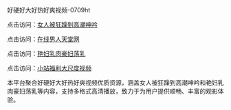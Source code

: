 好硬好大好热好爽视频-0709ht

点击访问：<a href="https://heiliaoll4qsx.pages.dev">女人被狂躁到高潮呻吟</a>

点击访问：<a href="https://heiliaoe8ajia.pages.dev">在线男人天堂网</a>

点击访问：<a href="https://heiliaozj3tjd.pages.dev">艳妇乳肉豪妇荡乳</a>

点击访问：<a href="https://heiliaoga6s9v.pages.dev">小站福利大尺度视频</a>

本平台聚合好硬好大好热好爽视频优质资源，涵盖女人被狂躁到高潮呻吟和艳妇乳肉豪妇荡乳等内容，支持多格式高清播放，致力于为用户提供顺畅、丰富的观影体验。

<span style="display:none;">[Canonical link](https://github.com/haha20250710/haha16)</span>
